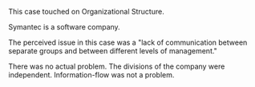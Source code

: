 This case touched on Organizational Structure.

Symantec is a software company.

The perceived issue in this case was a "lack of communication between separate groups and between different levels of management."

There was no actual problem. The divisions of the company were independent. Information-flow was not a problem.